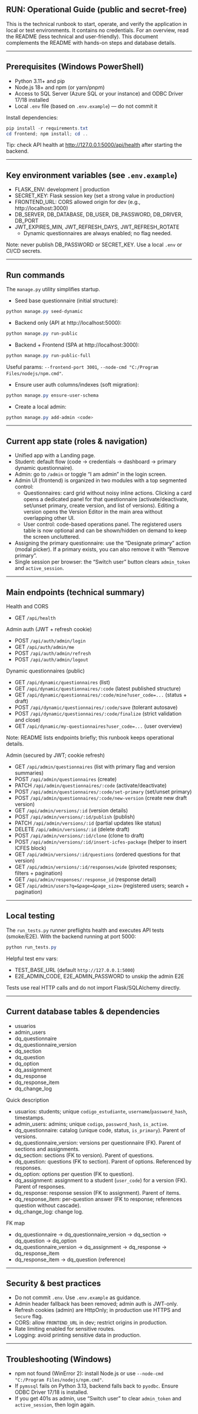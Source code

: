 ## RUN: Operational Guide (public and secret-free)

This is the technical runbook to start, operate, and verify the application in local or test environments. It contains no credentials. For an overview, read the README (less technical and user-friendly). This document complements the README with hands-on steps and database details.

---

## Prerequisites (Windows PowerShell)

- Python 3.11+ and pip
- Node.js 18+ and npm (or yarn/pnpm)
- Access to SQL Server (Azure SQL or your instance) and ODBC Driver 17/18 installed
- Local `.env` file (based on `.env.example`) — do not commit it

Install dependencies:

```powershell
pip install -r requirements.txt
cd frontend; npm install; cd ..
```

Tip: check API health at http://127.0.0.1:5000/api/health after starting the backend.

---

## Key environment variables (see `.env.example`)

- FLASK_ENV: development | production
- SECRET_KEY: Flask session key (set a strong value in production)
- FRONTEND_URL: CORS allowed origin for dev (e.g., http://localhost:3000)
- DB_SERVER, DB_DATABASE, DB_USER, DB_PASSWORD, DB_DRIVER, DB_PORT
- JWT_EXPIRES_MIN, JWT_REFRESH_DAYS, JWT_REFRESH_ROTATE
	- Dynamic questionnaires are always enabled; no flag needed.

Note: never publish DB_PASSWORD or SECRET_KEY. Use a local `.env` or CI/CD secrets.

---

## Run commands

The `manage.py` utility simplifies startup.

- Seed base questionnaire (initial structure):
```powershell
python manage.py seed-dynamic
```

- Backend only (API at http://localhost:5000):
```powershell
python manage.py run-public
```

- Backend + Frontend (SPA at http://localhost:3000):
```powershell
python manage.py run-public-full
```
Useful params: `--frontend-port 3001`, `--node-cmd "C:/Program Files/nodejs/npm.cmd"`.

- Ensure user auth columns/indexes (soft migration):
```powershell
python manage.py ensure-user-schema
```

- Create a local admin:
```powershell
python manage.py add-admin <code>
```

---

## Current app state (roles & navigation)

- Unified app with a Landing page.
- Student: default flow (code → credentials → dashboard → primary dynamic questionnaire).
- Admin: go to `/admin` or toggle “I am admin” in the login screen.
- Admin UI (frontend) is organized in two modules with a top segmented control:
	- Questionnaires: card grid without noisy inline actions. Clicking a card opens a dedicated panel for that questionnaire (activate/deactivate, set/unset primary, create version, and list of versions). Editing a version opens the Version Editor in the main area without overlapping other UI.
	- User control: code-based operations panel. The registered users table is now optional and can be shown/hidden on demand to keep the screen uncluttered.
- Assigning the primary questionnaire: use the “Designate primary” action (modal picker). If a primary exists, you can also remove it with “Remove primary”.
- Single session per browser: the “Switch user” button clears `admin_token` and `active_session`.

---

## Main endpoints (technical summary)

Health and CORS
- GET `/api/health`

Admin auth (JWT + refresh cookie)
- POST `/api/auth/admin/login`
- GET `/api/auth/admin/me`
- POST `/api/auth/admin/refresh`
- POST `/api/auth/admin/logout`

Dynamic questionnaires (public)
- GET `/api/dynamic/questionnaires` (list)
- GET `/api/dynamic/questionnaires/:code` (latest published structure)
- GET `/api/dynamic/questionnaires/:code/mine?user_code=...` (status + draft)
- POST `/api/dynamic/questionnaires/:code/save` (tolerant autosave)
- POST `/api/dynamic/questionnaires/:code/finalize` (strict validation and close)
- GET `/api/dynamic/my-questionnaires?user_code=...` (user overview)

Note: README lists endpoints briefly; this runbook keeps operational details.

Admin (secured by JWT; cookie refresh)
- GET `/api/admin/questionnaires` (list with primary flag and version summaries)
- POST `/api/admin/questionnaires` (create)
- PATCH `/api/admin/questionnaires/:code` (activate/deactivate)
- POST `/api/admin/questionnaires/:code/set-primary` (set/unset primary)
- POST `/api/admin/questionnaires/:code/new-version` (create new draft version)
- GET `/api/admin/versions/:id` (version details)
- POST `/api/admin/versions/:id/publish` (publish)
- PATCH `/api/admin/versions/:id` (partial updates like status)
- DELETE `/api/admin/versions/:id` (delete draft)
- POST `/api/admin/versions/:id/clone` (clone to draft)
- POST `/api/admin/versions/:id/insert-icfes-package` (helper to insert ICFES block)
- GET `/api/admin/versions/:id/questions` (ordered questions for that version)
- GET `/api/admin/versions/:id/responses/wide` (pivoted responses; filters + pagination)
- GET `/api/admin/responses/:response_id` (response detail)
- GET `/api/admin/users?q=&page=&page_size=` (registered users; search + pagination)

---

## Local testing

The `run_tests.py` runner preflights health and executes API tests (smoke/E2E). With the backend running at port 5000:

```powershell
python run_tests.py
```

Helpful test env vars:
- TEST_BASE_URL (default `http://127.0.0.1:5000`)
- E2E_ADMIN_CODE, E2E_ADMIN_PASSWORD to unskip the admin E2E

Tests use real HTTP calls and do not import Flask/SQLAlchemy directly.

---

## Current database tables & dependencies

- usuarios
- admin_users
- dq_questionnaire
- dq_questionnaire_version
- dq_section
- dq_question
- dq_option
- dq_assignment
- dq_response
- dq_response_item
- dq_change_log

Quick description
- usuarios: students; unique `codigo_estudiante`, `username`/`password_hash`, timestamps.
- admin_users: admins; unique `codigo`, `password_hash`, `is_active`.
- dq_questionnaire: catalog (unique code, status, `is_primary`). Parent of versions.
- dq_questionnaire_version: versions per questionnaire (FK). Parent of sections and assignments.
- dq_section: sections (FK to version). Parent of questions.
- dq_question: questions (FK to section). Parent of options. Referenced by responses.
- dq_option: options per question (FK to question).
- dq_assignment: assignment to a student (`user_code`) for a version (FK). Parent of responses.
- dq_response: response session (FK to assignment). Parent of items.
- dq_response_item: per-question answer (FK to response; references question without cascade).
- dq_change_log: change log.

FK map
- dq_questionnaire → dq_questionnaire_version → dq_section → dq_question → dq_option
- dq_questionnaire_version → dq_assignment → dq_response → dq_response_item
- dq_response_item → dq_question (reference)

---

## Security & best practices

- Do not commit `.env`. Use `.env.example` as guidance.
- Admin header fallback has been removed; admin auth is JWT-only.
- Refresh cookies (admin) are HttpOnly; in production use HTTPS and `Secure` flag.
- CORS: allow `FRONTEND_URL` in dev; restrict origins in production.
- Rate limiting enabled for sensitive routes.
- Logging: avoid printing sensitive data in production.

---

## Troubleshooting (Windows)

- npm not found (WinError 2): install Node.js or use `--node-cmd "C:/Program Files/nodejs/npm.cmd"`.
- If `pymssql` fails on Python 3.13, backend falls back to `pyodbc`. Ensure ODBC Driver 17/18 is installed.
- If you get 401s as admin, use “Switch user” to clear `admin_token` and `active_session`, then login again.

